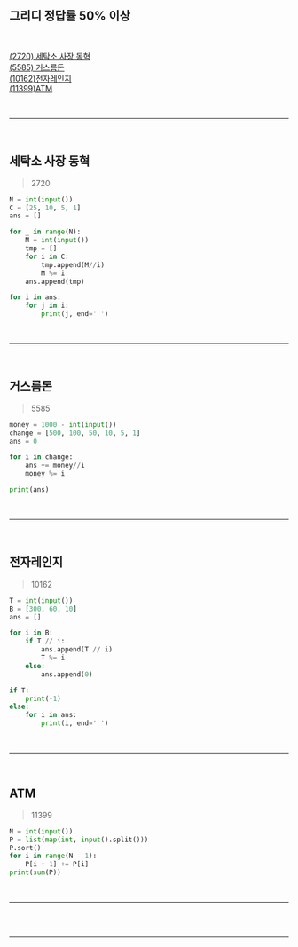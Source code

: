 ## 그리디 정답률 50% 이상

<br>

[(2720) 세탁소 사장 동혁](#세탁소-사장-동혁)  
[(5585) 거스름돈](#거스름돈)  
[(10162)전자레인지](#전자레인지)  
[(11399)ATM](#ATM)

<br>

---

<br>

## 세탁소 사장 동혁

> 2720

```python
N = int(input())
C = [25, 10, 5, 1]
ans = []

for _ in range(N):
    M = int(input())
    tmp = []
    for i in C:
        tmp.append(M//i)
        M %= i
    ans.append(tmp)

for i in ans:
    for j in i:
        print(j, end=' ')
```

<br>

---

<br>

## 거스름돈

> 5585

```python
money = 1000 - int(input())
change = [500, 100, 50, 10, 5, 1]
ans = 0

for i in change:
    ans += money//i
    money %= i

print(ans)
```

<br>

---

<br>

## 전자레인지

> 10162

```python
T = int(input())
B = [300, 60, 10]
ans = []

for i in B:
    if T // i:
        ans.append(T // i)
        T %= i
    else:
        ans.append(0)

if T:
    print(-1)
else:
    for i in ans:
        print(i, end=' ')
```

<br>

---

<br>

## ATM

> 11399

```python
N = int(input())
P = list(map(int, input().split()))
P.sort()
for i in range(N - 1):
    P[i + 1] += P[i]
print(sum(P))
```

<br>

---

<br>

<br>

---

<br>
